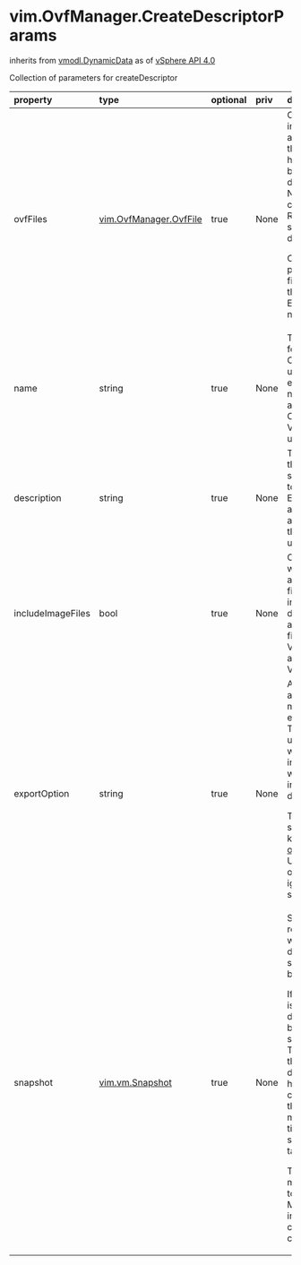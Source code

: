 vim.OvfManager.CreateDescriptorParams
=====================================
inherits from [vmodl.DynamicData](docs/vmodl.DynamicData.md)
as of [vSphere API 4.0](vim.version.md#vim.version.version5)


Collection of parameters for createDescriptor

| property | type | optional | priv | desc |
|:---------|:-----|:---------|:-----|:-----|
| ovfFiles | [vim.OvfManager.OvfFile](vim.OvfManager.OvfFile.md "vim.OvfManager.OvfFile") | true | None | Contains information about the files of the entity, if they have already been  downloaded. Needed to construct the References section of the descriptor.  <p>  OvfFile is a positive list of files to include in the export. An Empty list  will do no filtering. |
| name | string | true | None | The ovf:id to use for the top-level OVF Entity. If unset, the entity's  product name is used if available. Otherwise, the VI entity name is used. |
| description | string | true | None | The contents of the Annontation section of the top-level OVF Entity. If unset,  any existing annotation on the entity is left unchanged. |
| includeImageFiles | bool | true | None | Controls whether attached image files should be included in the descriptor.  This applies to image files attached to VirtualCdrom and VirtualFloppy. |
| exportOption | string | true | None | An optional argument for modifying the export process.  The option is used to control what extra information that will be included in the  OVF descriptor.  <p>  To get a list of supported keywords see <a href="vim.OvfManager.md#ovfExportOption">ovfExportOption</a>. Unknown  options will be ignored by the server. |
| snapshot | [vim.vm.Snapshot](vim.vm.Snapshot.md "vim.vm.Snapshot") | true | None | Snapshot reference from which the OVF descriptor should be based.  <p>  If this parameter is set, the OVF descriptor is based off the  snapshot point. This means that the OVF descriptor will have the  same configuration as the virtual machine at the time the snapshot  was taken.  <p>  The snapshot must be belong to the specified ManagedEntity in the  createDescriptor call. |


